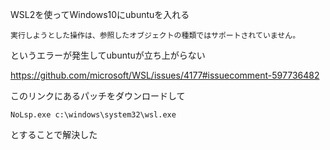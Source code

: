 WSL2を使ってWindows10にubuntuを入れる

```
実行しようとした操作は、参照したオブジェクトの種類ではサポートされていません。
```

というエラーが発生してubuntuが立ち上がらない

https://github.com/microsoft/WSL/issues/4177#issuecomment-597736482

このリンクにあるパッチをダウンロードして

```
NoLsp.exe c:\windows\system32\wsl.exe
```

とすることで解決した
